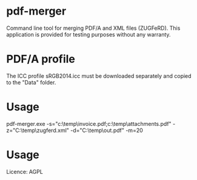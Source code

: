 # pdf-merger
Command line tool for merging PDF/A and XML files (ZUGFeRD).
This application is provided for testing purposes without any warranty.

# PDF/A profile 
The ICC profile sRGB2014.icc must be downloaded separately and copied to the "Data" folder.

# Usage
pdf-merger.exe -s="c:\temp\invoice.pdf;c:\temp\attachments.pdf" -z="C:\temp\zugferd.xml" -d="C:\temp\out.pdf" -m=20

# Usage
Licence: AGPL
